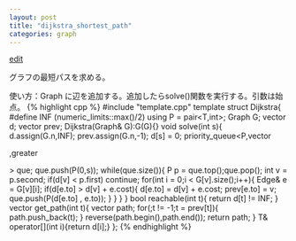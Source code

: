 ```yaml
---
layout: post
title: "dijkstra_shortest_path"
categories: graph
---
```


[edit](https://github.com/harufujimoto/harufujimoto.github.io/blob/master/_posts/2020-08-30-dijkstra.md)

グラフの最短パスを求める。

使い方：Graph<T> に辺を追加する。追加したらsolve()関数を実行する。引数は始点。
{% highlight cpp %}
#include "template.cpp"
template<class T> struct Dijkstra{
  #define INF (numeric_limits<T>::max()/2)
  using P = pair<T,int>;
  Graph<T> G;
  vector<T> d;
  vector<int> prev;
  Dijkstra(Graph<T>& G):G(G){}
  void solve(int s){
    d.assign(G.n,INF);
    prev.assign(G.n,-1);
    d[s] = 0;
    priority_queue<P,vector<P>,greater<P> > que;
    que.push(P(0,s));
    while(que.size()){
      P p = que.top();que.pop();
      int v = p.second;
      if(d[v] < p.first) continue;
      for(int i = 0;i < G[v].size();i++){
        Edge<T>& e = G[v][i];
        if(d[e.to] > d[v] + e.cost){
          d[e.to] = d[v] + e.cost;
          prev[e.to] = v;
          que.push(P(d[e.to] , e.to));
        }
      }
    }
  }
  bool reachable(int t){
    return d[t] != INF;
  }
  vector<int> get_path(int t){
    vector<int> path;
    for(;t != -1;t = prev[t]){ path.push_back(t); }
    reverse(path.begin(),path.end());
    return path;
  }
  T& operator[](int i){return d[i];}
};
{% endhighlight %}

